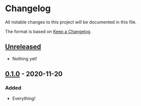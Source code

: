 # Changelog

All notable changes to this project will be documented in this file.

The format is based on [Keep a
Changelog](https://keepachangelog.com/en/1.0.0/).

## [Unreleased]

- Nothing yet!

## [0.1.0] - 2020-11-20

### Added

- Everything!

[Unreleased]: https://github.com/nickjj/flask-secrets/compare/0.1.0...HEAD
[0.1.0]: https://github.com/nickjj/flask-secrets/releases/tag/0.1.0
